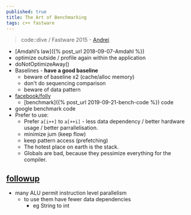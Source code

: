 ```yaml
---
published: true
title: The Art of Benchmarking
tags: c++ fastware
---
```

> code::dive / Fastware 2015 - [Andrei](https://www.youtube.com/watch?v=vrfYLlR8X8k)

- [Amdahl’s law]({% post_url 2018-09-07-Amdahl %})
- optimize outside / profile again within the application
- doNotOptimizeAway()
- Baselines - **have a good baseline**
	- beware of baseline x2 (cache/alloc memory)
    - don't do sequencing comparison
    - beware of data pattern
- [facebook/folly](https://github.com/facebook/folly) 
	- [benchmark]({% post_url 2019-09-21-bench-code %}) code
- google benchmark code
- Prefer to use:
	- Prefer `a[i++]` to `a[++i]` - less data dependency / better hardware usage / better parrallelisation. 
    - minimize jum (keep flow)
    - keep pattern access (prefetching)
    - The hotest place on earth is the stack.
    - Globals are bad, because they pessimize everything for the compiler.

## [followup](https://www.youtube.com/watch?v=9tvbz8CSI8M)
- many ALU permit instruction level parallelism
    - to use them have fewer data dependencies
		- eg String to int
